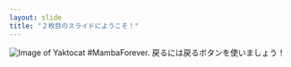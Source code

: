 ```yaml
---
layout: slide
title: "２枚目のスライドにようこそ！"
---
```

![Image of Yaktocat](https://octodex.github.com/images/hula_loop_octodex03.gif)
#MambaForever.
戻るには戻るボタンを使いましょう！
